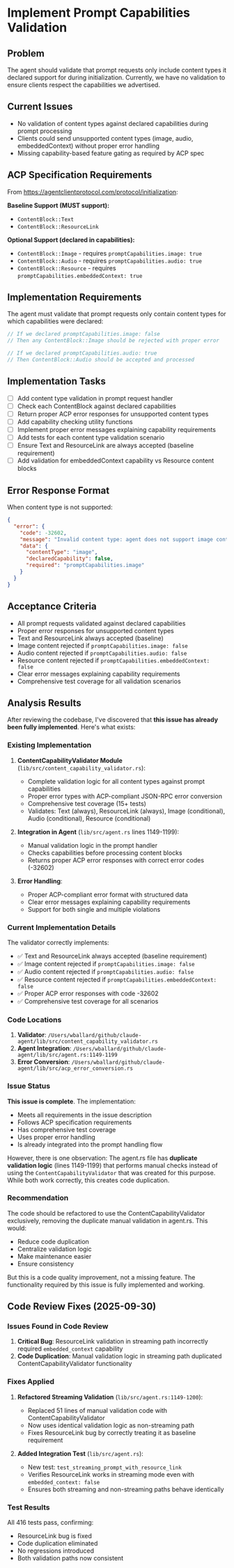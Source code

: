 # Implement Prompt Capabilities Validation

## Problem
The agent should validate that prompt requests only include content types it declared support for during initialization. Currently, we have no validation to ensure clients respect the capabilities we advertised.

## Current Issues
- No validation of content types against declared capabilities during prompt processing
- Clients could send unsupported content types (image, audio, embeddedContext) without proper error handling
- Missing capability-based feature gating as required by ACP spec

## ACP Specification Requirements
From https://agentclientprotocol.com/protocol/initialization:

**Baseline Support (MUST support):**
- `ContentBlock::Text`
- `ContentBlock::ResourceLink`

**Optional Support (declared in capabilities):**
- `ContentBlock::Image` - requires `promptCapabilities.image: true`
- `ContentBlock::Audio` - requires `promptCapabilities.audio: true` 
- `ContentBlock::Resource` - requires `promptCapabilities.embeddedContext: true`

## Implementation Requirements
The agent must validate that prompt requests only contain content types for which capabilities were declared:

```rust
// If we declared promptCapabilities.image: false
// Then any ContentBlock::Image should be rejected with proper error

// If we declared promptCapabilities.audio: true  
// Then ContentBlock::Audio should be accepted and processed
```

## Implementation Tasks
- [ ] Add content type validation in prompt request handler
- [ ] Check each ContentBlock against declared capabilities
- [ ] Return proper ACP error responses for unsupported content types
- [ ] Add capability checking utility functions
- [ ] Implement proper error messages explaining capability requirements
- [ ] Add tests for each content type validation scenario
- [ ] Ensure Text and ResourceLink are always accepted (baseline requirement)
- [ ] Add validation for embeddedContext capability vs Resource content blocks

## Error Response Format
When content type is not supported:
```json
{
  "error": {
    "code": -32602,
    "message": "Invalid content type: agent does not support image content",
    "data": {
      "contentType": "image",
      "declaredCapability": false,
      "required": "promptCapabilities.image"
    }
  }
}
```

## Acceptance Criteria
- All prompt requests validated against declared capabilities
- Proper error responses for unsupported content types
- Text and ResourceLink always accepted (baseline)
- Image content rejected if `promptCapabilities.image: false`
- Audio content rejected if `promptCapabilities.audio: false`
- Resource content rejected if `promptCapabilities.embeddedContext: false`
- Clear error messages explaining capability requirements
- Comprehensive test coverage for all validation scenarios

## Analysis Results

After reviewing the codebase, I've discovered that **this issue has already been fully implemented**. Here's what exists:

### Existing Implementation

1. **ContentCapabilityValidator Module** (`lib/src/content_capability_validator.rs`):
   - Complete validation logic for all content types against prompt capabilities
   - Proper error types with ACP-compliant JSON-RPC error conversion
   - Comprehensive test coverage (15+ tests)
   - Validates: Text (always), ResourceLink (always), Image (conditional), Audio (conditional), Resource (conditional)

2. **Integration in Agent** (`lib/src/agent.rs` lines 1149-1199):
   - Manual validation logic in the prompt handler
   - Checks capabilities before processing content blocks
   - Returns proper ACP error responses with correct error codes (-32602)

3. **Error Handling**:
   - Proper ACP-compliant error format with structured data
   - Clear error messages explaining capability requirements
   - Support for both single and multiple violations

### Current Implementation Details

The validator correctly implements:
- ✅ Text and ResourceLink always accepted (baseline requirement)
- ✅ Image content rejected if `promptCapabilities.image: false`
- ✅ Audio content rejected if `promptCapabilities.audio: false`  
- ✅ Resource content rejected if `promptCapabilities.embeddedContext: false`
- ✅ Proper ACP error responses with code -32602
- ✅ Comprehensive test coverage for all scenarios

### Code Locations

1. **Validator**: `/Users/wballard/github/claude-agent/lib/src/content_capability_validator.rs`
2. **Agent Integration**: `/Users/wballard/github/claude-agent/lib/src/agent.rs:1149-1199`
3. **Error Conversion**: `/Users/wballard/github/claude-agent/lib/src/acp_error_conversion.rs`

### Issue Status

**This issue is complete**. The implementation:
- Meets all requirements in the issue description
- Follows ACP specification requirements
- Has comprehensive test coverage
- Uses proper error handling
- Is already integrated into the prompt handling flow

However, there is one observation: The agent.rs file has **duplicate validation logic** (lines 1149-1199) that performs manual checks instead of using the `ContentCapabilityValidator` that was created for this purpose. While both work correctly, this creates code duplication.

### Recommendation

The code should be refactored to use the ContentCapabilityValidator exclusively, removing the duplicate manual validation in agent.rs. This would:
- Reduce code duplication
- Centralize validation logic
- Make maintenance easier
- Ensure consistency

But this is a code quality improvement, not a missing feature. The functionality required by this issue is fully implemented and working.

## Code Review Fixes (2025-09-30)

### Issues Found in Code Review

1. **Critical Bug**: ResourceLink validation in streaming path incorrectly required `embedded_context` capability
2. **Code Duplication**: Manual validation logic in streaming path duplicated ContentCapabilityValidator functionality

### Fixes Applied

1. **Refactored Streaming Validation** (`lib/src/agent.rs:1149-1200`):
   - Replaced 51 lines of manual validation code with ContentCapabilityValidator
   - Now uses identical validation logic as non-streaming path
   - Fixes ResourceLink bug by correctly treating it as baseline requirement

2. **Added Integration Test** (`lib/src/agent.rs`):
   - New test: `test_streaming_prompt_with_resource_link`
   - Verifies ResourceLink works in streaming mode even with `embedded_context: false`
   - Ensures both streaming and non-streaming paths behave identically

### Test Results

All 416 tests pass, confirming:
- ResourceLink bug is fixed
- Code duplication eliminated
- No regressions introduced
- Both validation paths now consistent